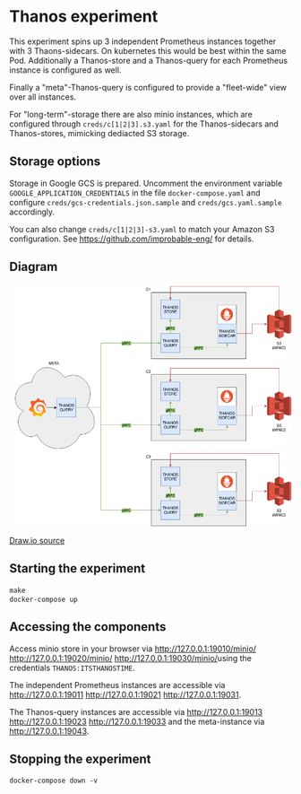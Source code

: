 # Thanos experiment

This experiment spins up 3 independent Prometheus instances together with 3 Thaons-sidecars. On kubernetes this would be best within the same Pod.
Additionally a Thanos-store and a Thanos-query for each Prometheus instance is configured as well.

Finally a "meta"-Thanos-query is configured to provide a "fleet-wide" view over all instances.

For "long-term"-storage there are also minio instances, which are configured through ```creds/c[1|2|3].s3.yaml``` for the Thanos-sidecars and Thanos-stores, mimicking dediacted S3 storage.

## Storage options

Storage in Google GCS is prepared. Uncomment the environment variable ```GOOGLE_APPLICATION_CREDENTIALS``` in the file ```docker-compose.yaml``` and configure ```creds/gcs-credentials.json.sample``` and ```creds/gcs.yaml.sample``` accordingly.

You can also change ```creds/c[1|2|3]-s3.yaml``` to match your Amazon S3 configuration. See <https://github.com/improbable-eng/> for details.

## Diagram

![Architecture](Thanos_Architecture.png)

[Draw.io source](Thanos_Architecture.xml)

## Starting the experiment

```
make
docker-compose up
```

## Accessing the components

Access minio store in your browser via <http://127.0.0.1:19010/minio/> <http://127.0.0.1:19020/minio/> <http://127.0.0.1:19030/minio/>using the credentials ```THANOS:ITSTHANOSTIME```.

The independent Prometheus instances are accessible via <http://127.0.0.1:19011> <http://127.0.0.1:19021> <http://127.0.0.1:19031>.

The Thanos-query instances are accessible via <http://127.0.0.1:19013> <http://127.0.0.1:19023> <http://127.0.0.1:19033> and the meta-instance via <http://127.0.0.1:19043>.

## Stopping the experiment

```
docker-compose down -v
```
